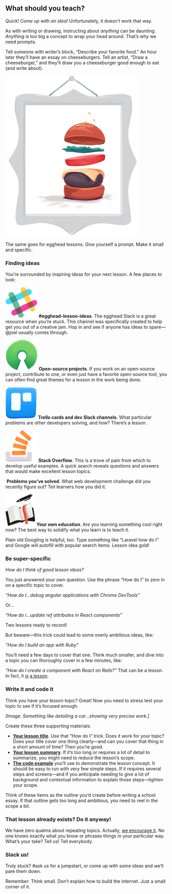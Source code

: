 ## What should you teach?
*Quick! Come up with an idea!* Unfortunately, it doesn’t work that way.

As with writing or drawing, instructing about *anything* can be daunting. *Anything* is too big a concept to wrap your head around. That’s why we need prompts.

Tell someone with writer’s block, “Describe your favorite food.” An hour later they’ll have an essay on cheeseburgers. Tell an artist, “Draw a cheeseburger,” and they’ll draw you a cheeseburger good enough to eat (and write about).

![cheeseburger](static/illos/ch2_s2_cheeseburger.png)

The same goes for egghead lessons. Give yourself a prompt. Make it small and specific.


### Finding ideas

You’re surrounded by inspiring ideas for your next lesson. A few places to look:


![slack_icon](static/illos/ch2_s2_icon-slack.png) **#egghead-lesson-ideas**. The egghead Slack is a great resource when you’re stuck. This channel was specifically created to help get you out of a creative jam. Hop in and see if anyone has ideas to spare—@joel usually comes through.

![os_icon](static/illos/ch2_s2_icon-os.png) **Open-source projects**. If you work on an open-source project, contribute to one, or even just have a favorite open-source tool, you can often find great themes for a lesson in the work being done.

![trello_icon](static/illos/ch2_s2_icon-trello.png)
**Trello cards and dev Slack channels**. What particular problems are other developers solving, and how? There’s a lesson.

![stackoverflow_icon](static/illos/ch2_s2_icon-stacko.png)
**Stack Overflow**. This is a trove of pain from which to develop useful examples. A quick search reveals questions and answers that would make excellent lesson topics.

![]()
**Problems you’ve solved**. What web development challenge did you recently figure out? Tell learners how you did it.

![notes_icon](static/illos/ch2_s2_icon-notes.png)
**Your own education**. Are you learning something cool right now? The best way to solidify what you learn is to teach it.

Plain old Googling is helpful, too. Type something like “Laravel how do I” and Google will autofill with popular search items. Lesson idea gold!


### Be super-specific

*How do I think of good lesson ideas?*

You just answered your own question. Use the phrase “How do I” to zero in on a specific topic to cover.

*“How do I...debug angular applications with Chrome DevTools”*

Or...

*“How do i...update ref attributes in React components”*

Two lessons ready to record!

But beware—this trick could lead to some overly ambitious ideas, like:

*“How do I build an app with Ruby”*

You’ll need a few days to cover that one. Think much smaller, and dive into a topic you can thoroughly cover in a few minutes, like:

*“How do I create a component with React on Rails?”* That can be a lesson. In fact, it [*is*](https://egghead.io/lessons/react-creating-a-component-with-react-on-rails) [a lesson](https://egghead.io/lessons/react-creating-a-component-with-react-on-rails).


### Write it and code it

Think you have your lesson topic? Great! Now you need to stress test your topic to see if it’s focused enough.

*[Image: Something like detailing a car...showing very precise work.]*

Create these three supporting materials:

- [**Your lesson title**](#write-the-title-and-summary). Use that “How do I” trick. Does it work for your topic? Does your title cover one thing clearly—and can you cover that thing in a short amount of time? Then you’re good.
- [**Your lesson summary**](#write-the-title-and-summary). If it’s too long or requires a lot of detail to summarize, you might need to reduce the lesson’s scope.
- [**The code example**](#create-your-code-example) you’ll use to demonstrate the lesson concept. It should be easy to run with very few simple steps. If it requires several steps and screens—and if you anticipate needing to give a lot of background and contextual information to explain those steps—tighten your scope.

Think of these items as the outline you’d create before writing a school essay. If that outline gets too long and ambitious, you need to reel in the scope a bit.


### That lesson already exists? Do it anyway!

We have zero qualms about repeating topics. Actually, [we encourage it](#what-if-a-lesson-already-exists). No one knows exactly what you know or phrases things in your particular way. What’s your take? Tell us! Tell everybody.


### Slack us!

Truly stuck? #ask us for a jumpstart, or come up with some ideas and we’ll pare them down.

Remember: Think small. Don’t explain how to build the internet. Just a small corner of it.
